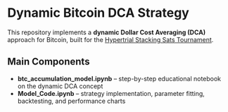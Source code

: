 # Dynamic Bitcoin DCA Strategy

This repository implements a **dynamic Dollar Cost Averaging (DCA)** approach for Bitcoin, built for the [Hypertrial Stacking Sats Tournament](https://www.hypertrial.ai/stacking-sats).

## Main Components

- **btc_accumulation_model.ipynb** – step-by-step educational notebook on the dynamic DCA concept  
- **Model_Code.ipynb** – strategy implementation, parameter fitting, backtesting, and performance charts  
